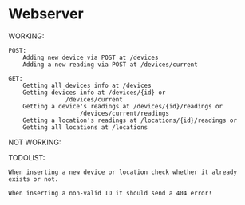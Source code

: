 # Webserver

WORKING:

	POST:
		Adding new device via POST at /devices
		Adding a new reading via POST at /devices/current
	
	GET:
		Getting all devices info at /devices
		Getting devices info at /devices/{id} or 
					/devices/current
		Getting a device's readings at /devices/{id}/readings or
						/devices/current/readings
		Getting a location's readings at /locations/{id}/readings or
		Getting all locations at /locations
NOT WORKING:
    
	
TODOLIST:

	When inserting a new device or location check whether it already
	exists or not.
	
	When inserting a non-valid ID it should send a 404 error!
	
	
